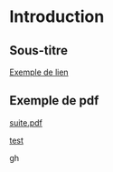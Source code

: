 # Introduction

## Sous-titre

[Exemple de lien](https://www.facebook.com)

## Exemple de pdf

[suite.pdf](./suite.pdf)

[test](./test.pdf)

gh